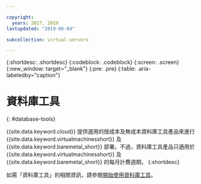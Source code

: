 ```yaml
---

copyright:
  years: 2017, 2019
lastupdated: "2019-06-04"

subcollection: virtual-servers

---
```


{:shortdesc: .shortdesc}
{:codeblock: .codeblock}
{:screen: .screen}
{:new_window: target="_blank"}
{:pre: .pre}
{:table: .aria-labeledby="caption"}

# 資料庫工具
{: #database-tools}

{{site.data.keyword.cloud}} 提供選用的按成本及無成本資料庫工具產品來進行 {{site.data.keyword.virtualmachinesshort}} 及 {{site.data.keyword.baremetal_short}} 部署。不過，資料庫工具產品只適用於 {{site.data.keyword.virtualmachinesshort}} 及 {{site.data.keyword.baremetal_short}} 的每月計費週期。
{:shortdesc}

如需「資料庫工具」的相關資訊，請參閱[開始使用資料庫工具](/docs/infrastructure/database-tools?topic=database-tools-dbt-getting-started)。
